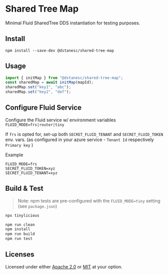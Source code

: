# Shared Tree Map

Minimal Fluid SharedTree DDS instantiation for testing purposes.

## Install

```
npm install --save-dev @dstanesc/shared-tree-map
```

## Usage

```ts
import { initMap } from "@dstanesc/shared-tree-map";
const sharedMap = await initMap(mapId);
sharedMap.set("key1", "abc");
sharedMap.set("key2", "def");
```

## Configure Fluid Service

Configure the Fluid service w/ environment variables `FLUID_MODE=frs|router|tiny`

If `frs` is opted for, set-up both `SECRET_FLUID_TENANT` and `SECRET_FLUID_TOKEN` env. vars. (as configured in your azure service - `Tenant Id` respectively `Primary key` )

Example

```
FLUID_MODE=frs
SECRET_FLUID_TOKEN=xyz
SECRET_FLUID_TENANT=xyz
```

## Build & Test

> Note: npm tests are pre-configured with the `FLUID_MODE=tiny` setting (see `package.json`)

```sh
npx tinylicious
```

```sh
npm run clean
npm install
npm run build
npm run test
```

## Licenses

Licensed under either [Apache 2.0](http://opensource.org/licenses/MIT) or [MIT](http://opensource.org/licenses/MIT) at your option.